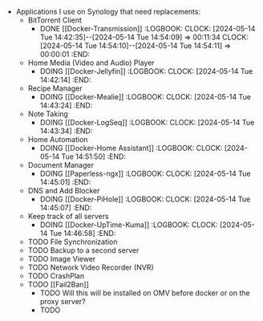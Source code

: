 - Applications I use on Synology that need replacements:
	- BitTorrent Client
		- DONE [[Docker-Transmission]]
		  :LOGBOOK:
		  CLOCK: [2024-05-14 Tue 14:42:35]--[2024-05-14 Tue 14:54:09] =>  00:11:34
		  CLOCK: [2024-05-14 Tue 14:54:10]--[2024-05-14 Tue 14:54:11] =>  00:00:01
		  :END:
	- Home Media (Video and Audio) Player
		- DOING [[Docker-Jellyfin]]
		  :LOGBOOK:
		  CLOCK: [2024-05-14 Tue 14:42:14]
		  :END:
	- Recipe Manager
		- DOING [[Docker-Mealie]]
		  :LOGBOOK:
		  CLOCK: [2024-05-14 Tue 14:43:24]
		  :END:
	- Note Taking
		- DOING [[Docker-LogSeq]]
		  :LOGBOOK:
		  CLOCK: [2024-05-14 Tue 14:43:34]
		  :END:
	- Home Automation
		- DOING [[Docker-Home Assistant]]
		  :LOGBOOK:
		  CLOCK: [2024-05-14 Tue 14:51:50]
		  :END:
	- Document Manager
		- DOING [[Paperless-ngx]]
		  :LOGBOOK:
		  CLOCK: [2024-05-14 Tue 14:45:01]
		  :END:
	- DNS and Add Blocker
		- DOING [[Docker-PiHole]]
		  :LOGBOOK:
		  CLOCK: [2024-05-14 Tue 14:45:07]
		  :END:
	- Keep track of all servers
		- DOING [[Docker-UpTime-Kuma]]
		  :LOGBOOK:
		  CLOCK: [2024-05-14 Tue 14:46:58]
		  :END:
	- TODO File Synchronization
	- TODO Backup to a second server
	- TODO Image Viewer
	- TODO Network Video Recorder (NVR)
	- TODO CrashPlan
	- TODO [[Fail2Ban]]
		- TODO  Will this will be installed on OMV before docker or on the proxy server?
		- TODO